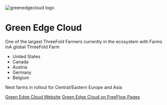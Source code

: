 ![greenedgecloud logo](greenedgecloud_logo.jpg)

# Green Edge Cloud

One of the largest ThreeFold Farmers currently in the ecosystem with Farms inA global ThreeFold Farm
- United States
- Canada
- Austria
- Germany
- Belgium

Next farms in rollout for Central/Eastern Europe and Asia

[Green Edge Cloud Website](https://greenedgecloud.com)
[Green Edge Cloud on FreeFlow Pages](https://freeflowpages.com/s/green-edge-cloud/)